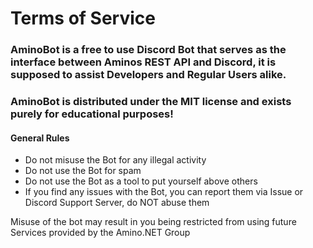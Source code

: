 # Terms of Service

### AminoBot is a free to use Discord Bot that serves as the interface between Aminos REST API and Discord, it is supposed to assist Developers and Regular Users alike.
### AminoBot is distributed under the MIT license and exists purely for **educational** purposes!
#### General Rules
- Do not misuse the Bot for any illegal activity
- Do not use the Bot for spam
- Do not use the Bot as a tool to put yourself above others
- If you find any issues with the Bot, you can report them via Issue or Discord Support Server, do NOT abuse them

Misuse of the bot may result in you being restricted from using future Services provided by the Amino.NET Group